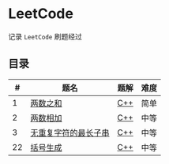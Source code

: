 LeetCode
=====

记录 `LeetCode` 刷题经过

## 目录

| # | 题名 | 题解 | 难度 |
|---| ----- | -------- | ---------- |
| 1 | [两数之和](https://leetcode-cn.com/problems/two-sum/) | [C++](https://github.com/GHzbq/LeetCode/blob/master/all_question/1.two_sum.md) | 简单 |
| 2 | [两数相加](https://leetcode-cn.com/problems/add-two-numbers/) | [C++](https://github.com/GHzbq/LeetCode/blob/master/all_question/2.add_two_numbers.md) | 中等 |
| 3 | [无重复字符的最长子串](https://leetcode-cn.com/problems/longest-substring-without-repeating-characters/) | [C++](https://github.com/GHzbq/LeetCode/blob/master/all_question/3.longest_substring_without_repeating_characters.md) | 中等 |
| 22 | [括号生成](https://leetcode-cn.com/problems/generate-parentheses/) | [C++](https://github.com/GHzbq/LeetCode/blob/master/all_question/22.generate_parentheses.md) | 中等 |
